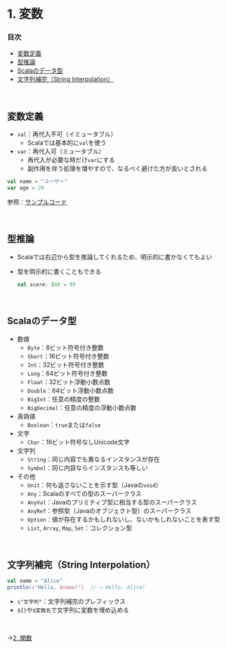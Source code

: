 # 1. 変数

### 目次

- [変数定義](#変数定義)
- [型推論](#型推論)
- [Scalaのデータ型](#scalaのデータ型)
- [文字列補完（String Interpolation）](#文字列補完string-interpolation)

<br>

## 変数定義

- `val`：再代入不可（イミュータブル）
  - Scalaでは基本的に`val`を使う
- `var`：再代入可（ミュータブル）
  - 再代入が必要な時だけ`var`にする
  - 副作用を伴う処理を増やすので、なるべく避けた方が良いとされる

```scala
val name = "ユーザー"
var age = 20
```

参照：[サンプルコード](00_sample_codes.md#1-変数定義)

<br>

## 型推論

- Scalaでは右辺から型を推論してくれるため、明示的に書かなくてもよい
- 型を明示的に書くこともできる
  
  ```scala
  val score: Int = 95
  ```

<br>

## Scalaのデータ型

- 数値
  - `Byte`：8ビット符号付き整数
  - `Short`：16ビット符号付き整数
  - `Int`：32ビット符号付き整数
  - `Long`：64ビット符号付き整数
  - `Float`：32ビット浮動小数点数
  - `Double`：64ビット浮動小数点数
  - `BigInt`：任意の精度の整数
  - `BigDecimal`：任意の精度の浮動小数点数
- 真偽値
  - `Boolean`：`true`または`false`
- 文字
  - `Char`：16ビット符号なしUnicode文字
- 文字列
  - `String`：同じ内容でも異なるインスタンスが存在
  - `Symbol`：同じ内容ならインスタンスも等しい
- その他
  - `Unit`：何も返さないことを示す型（Javaの`void`）
  - `Any`：Scalaのすべての型のスーパークラス
  - `AnyVal`：Javaのプリミティブ型に相当する型のスーパークラス
  - `AnyRef`：参照型（Javaのオブジェクト型）のスーパークラス
  - `Option`：値が存在するかもしれないし、ないかもしれないことを表す型
  - `List`, `Array`, `Map`, `Set`：コレクション型

<br>

## 文字列補完（String Interpolation）

```scala
val name = "Alice"
println(s"Hello, $name!")  // → Hello, Alice!
```

- `s"文字列"`：文字列補完のプレフィックス
- `${}`や`$変数名`で文字列に変数を埋め込める

<br>

→[2. 関数](02_function.md)